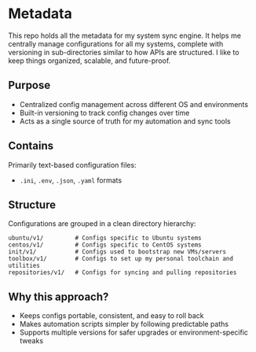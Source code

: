# Metadata

This repo holds all the metadata for my system sync engine.
It helps me centrally manage configurations for all my systems, complete with versioning in sub-directories similar to how APIs are structured.
I like to keep things organized, scalable, and future-proof.

## Purpose

* Centralized config management across different OS and environments
* Built-in versioning to track config changes over time
* Acts as a single source of truth for my automation and sync tools

## Contains

Primarily text-based configuration files:

* `.ini`, `.env`, `.json`, `.yaml` formats

## Structure

Configurations are grouped in a clean directory hierarchy:

```
ubuntu/v1/         # Configs specific to Ubuntu systems
centos/v1/         # Configs specific to CentOS systems
init/v1/           # Configs used to bootstrap new VMs/servers
toolbox/v1/        # Configs to set up my personal toolchain and utilities
repositories/v1/   # Configs for syncing and pulling repositories
```

## Why this approach?

* Keeps configs portable, consistent, and easy to roll back
* Makes automation scripts simpler by following predictable paths
* Supports multiple versions for safer upgrades or environment-specific tweaks


